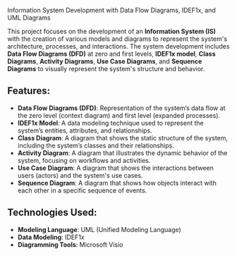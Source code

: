  Information System Development with Data Flow Diagrams, IDEF1x, and UML Diagrams

This project focuses on the development of an **Information System (IS)** with the creation of various models and diagrams to represent the system's architecture, processes, and interactions. The system development includes **Data Flow Diagrams (DFD)** at zero and first levels, **IDEF1x model**, **Class Diagrams**, **Activity Diagrams**, **Use Case Diagrams**, and **Sequence Diagrams** to visually represent the system's structure and behavior.

## Features:
- **Data Flow Diagrams (DFD)**: Representation of the system’s data flow at the zero level (context diagram) and first level (expanded processes).
- **IDEF1x Model**: A data modeling technique used to represent the system’s entities, attributes, and relationships.
- **Class Diagram**: A diagram that shows the static structure of the system, including the system’s classes and their relationships.
- **Activity Diagram**: A diagram that illustrates the dynamic behavior of the system, focusing on workflows and activities.
- **Use Case Diagram**: A diagram that shows the interactions between users (actors) and the system's use cases.
- **Sequence Diagram**: A diagram that shows how objects interact with each other in a specific sequence of events.

## Technologies Used:
- **Modeling Language**: UML (Unified Modeling Language)
- **Data Modeling**: IDEF1x
- **Diagramming Tools**: Microsoft Visio
